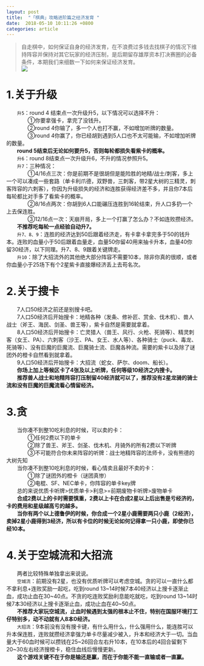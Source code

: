 ```yaml
---
layout: post
title:  "「棋典」攻略进阶篇之经济发育 "
date:  2018-05-10 10:11:26 +0800
categories: article
---
```

> 自走棋中，如何保证自身的经济发育，在不浪费过多钱去找棋子的情况下维持阵容并保持对其它玩家的经济压制，是后期留存雄厚资本打决赛圈的必备条件，本期我们来细数一下如何来保证经济发育。  
![](/images/2019-02-22-12-05-46.jpg)
#  1.关于升级  
&emsp;&emsp;`升5`：round 4 结束点一次升级升5，以下情况可以选择不升：  
&emsp;&emsp;&emsp;&emsp;①你要拿强卡，拿完了没钱升。  
&emsp;&emsp;&emsp;&emsp;②round 4你输了，多一个人也打不赢，不如增加听牌的数量。  
&emsp;&emsp;&emsp;&emsp;③round 4你赢了，你已经胡到遇到5人口也不太可能输，不如增加听牌的数量。  
&emsp;&emsp;**round 5结束后无论如何要升5，否则每轮都损失看紫卡的概率。**     
&emsp;&emsp;`升6`：round 8结束点一次升级升6，不升的情况参照升5。  
&emsp;&emsp;`升7`：三种情况：  
&emsp;&emsp;&emsp;&emsp;①4/16点三次：你是前期不是很胡但是能险胜的地精/战士/刺客，多上一个可以凑成一些套路（单卡利爪德，双野兽，三刺客，带2星大树的三精灵，刺客阵容的六刺客），你因为升级损失的经济和连胜获得经济差不多，并且你7本后每轮都比对手多了看紫卡的概率。  
&emsp;&emsp;&emsp;&emsp;②8/16点两次：你胡到6人口能碾压连胜到16轮结束，升人口多扔一个上去保连胜。  
&emsp;&emsp;&emsp;&emsp;③12/16点一次：天崩开局，多上一个打赢了怎么办？不如连败攒经济。  
&emsp;&emsp;**不推荐吃每轮一点经验自动升7。**  
&emsp;&emsp;`升7、8、9`：连胜的经济达到50后跟着经济走，有卡拿卡拿完多于50的钱升本。连败的血量小于50后跟着血量走，血量50你留40用来抽卡升本，血量40你留30经济，以下同理。升7、8、9跟着关键牌走。  
&emsp;&emsp;`升10`：除了大招流外的其他绝大部分阵容不需要10本，除非你真的很顺，或者你血量小于25场下有个2星紫卡直接爆经济丢上去苟名次。  

#  2.关于搜卡  
&emsp;&emsp;7人口50经济之前还是别搜卡吧。  
&emsp;&emsp;7人口50经济后开始搜卡：地精各种（发条、修补匠、赏金、伐木机）、兽人战士（斧王、海民、剑圣、兽王等），紫卡自然是需要就拿着。  
&emsp;&emsp;8人口50经济后开始搜卡：亡灵猎人（兽王、风行、火枪、死骑等）、精灵刺客（女王、PA）、六刺客（沙王、PA、女王、水人等）、各种骑士（puck、毒龙、死骑等）、没有巨魔的巨魔流、巨魔骑士流、巨魔各种流。需要的紫卡以及除了谜团外的橙卡自然看到就拿着。  
&emsp;&emsp;9人口50经济后开始搜卡：大招流（蛇女、萨尔、doom、船长）。  
&emsp;&emsp;**你场上加上等候区卡了4张及以上听牌，任何等级10经济之内搜卡。**  
&emsp;&emsp;**推荐兽人战士和地精阵容打压制留40经济就可以了，推荐没有2星龙骑的骑士流和没有巨魔的巨魔流看心情留经济。**  

#  3.贪  
&emsp;&emsp;当你凑不到整10吃利息的时候，可以卖的卡：  
&emsp;&emsp;&emsp;&emsp;①任何2费以下的单卡  
&emsp;&emsp;&emsp;&emsp;②除了兽王、斧王、剑圣、伐木机、月骑外的所有2费以下听牌  
&emsp;&emsp;&emsp;&emsp;③不可能符合你未来阵容的听牌：战士地精阵容的法师卡，没有熊德的大树先知  
&emsp;&emsp;当你凑不到整10吃利息的时候，看心情卖且最好不卖的卡：  
&emsp;&emsp;&emsp;&emsp;①除了谜团外的橙卡（谜团真惨）  
&emsp;&emsp;&emsp;&emsp;②电棍、SF、NEC单卡，你阵容的单卡key牌  
&emsp;&emsp;总的来说优质卡听牌>优质单卡>利息>=前期废物卡听牌>废物单卡  
&emsp;&emsp;**合成2费以上的卡时需要慎重，2费以上卡在合成2星以上后出售是亏经济的，卡的费用和星级越高亏的越多。**  
&emsp;&emsp;**当你有两个以上德鲁伊的时候，你合成一个2星小鹿需要两只小鹿（2经济），卖掉2星小鹿得到3经济，所以有卡位的时候无论如何记得拿一只小鹿，即使你已经10本。**  

#  4.关于空城流和大招流  
&emsp;&emsp;两者比较特殊单独拿出来说说。  
&emsp;&emsp;`空城流`：前期没有2星，也没有优质听牌可以考虑空城。贪的可以一直什么都不拿利息+连败奖励一起吃，吃到round 13~14时候7本40经济以上搜卡逐渐止血，成功止血在30~40点。不贪的吃连败奖励利息能吃就吃，吃到round 13~14时候7本30经济以上搜卡逐渐止血，成功止血在40~50点。  
&emsp;&emsp;**不推荐大家玩空城流，止血时候遇到太强的根本止不住，特别在国服环境打工仔特别多，动不动就有人8本0经济。**  
&emsp;&emsp;`大招流`：9本前没有没有搜卡键，有什么用什么，什么强用什么，能连胜可以升本保连胜，连败就攒经济拿强力单卡尽量减少被入，升本和经济大于一切。当血量大于60血时候可以攒钱在25~26回合左右升10本，在10本后的4回合留剩下20~30左右经济搜橙卡，稳住血线后慢慢更新。  
&emsp;&emsp;**这个游戏关键不在于你是输还是赢，而在于你能不能一直输或者一直赢。**
